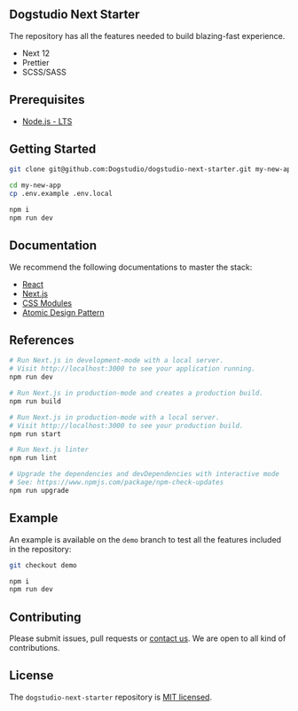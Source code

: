 ## Dogstudio Next Starter

The repository has all the features needed to build blazing-fast experience.

- Next 12
- Prettier
- SCSS/SASS

## Prerequisites

- [Node.js - LTS](https://nodejs.org/en/download/)

## Getting Started

```bash
git clone git@github.com:Dogstudio/dogstudio-next-starter.git my-new-app
```

```bash
cd my-new-app
cp .env.example .env.local
```

```bash
npm i
npm run dev
```

## Documentation

We recommend the following documentations to master the stack:

- [React](https://reactjs.org/docs/getting-started.html)
- [Next.js](https://nextjs.org/docs/getting-started)
- [CSS Modules](https://github.com/css-modules/css-modules)
- [Atomic Design Pattern](https://atomicdesign.bradfrost.com/table-of-contents/)

## References

```bash
# Run Next.js in development-mode with a local server.
# Visit http://localhost:3000 to see your application running.
npm run dev

# Run Next.js in production-mode and creates a production build.
npm run build

# Run Next.js in production-mode with a local server.
# Visit http://localhost:3000 to see your production build.
npm run start

# Run Next.js linter
npm run lint

# Upgrade the dependencies and devDependencies with interactive mode
# See: https://www.npmjs.com/package/npm-check-updates
npm run upgrade
```

## Example

An example is available on the `demo` branch to test all the features included in the repository:  

```bash
git checkout demo
```

```bash
npm i
npm run dev
```

## Contributing

Please submit issues, pull requests or [contact us](devops+next-starter@dogstudio.be). We are open to all kind of contributions.

## License

The `dogstudio-next-starter` repository is [MIT licensed](/LICENSE.md).
